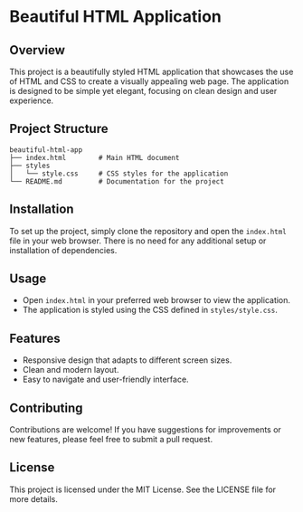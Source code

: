 # Beautiful HTML Application

## Overview
This project is a beautifully styled HTML application that showcases the use of HTML and CSS to create a visually appealing web page. The application is designed to be simple yet elegant, focusing on clean design and user experience.

## Project Structure
```
beautiful-html-app
├── index.html        # Main HTML document
├── styles
│   └── style.css     # CSS styles for the application
└── README.md         # Documentation for the project
```

## Installation
To set up the project, simply clone the repository and open the `index.html` file in your web browser. There is no need for any additional setup or installation of dependencies.

## Usage
- Open `index.html` in your preferred web browser to view the application.
- The application is styled using the CSS defined in `styles/style.css`.

## Features
- Responsive design that adapts to different screen sizes.
- Clean and modern layout.
- Easy to navigate and user-friendly interface.

## Contributing
Contributions are welcome! If you have suggestions for improvements or new features, please feel free to submit a pull request.

## License
This project is licensed under the MIT License. See the LICENSE file for more details.